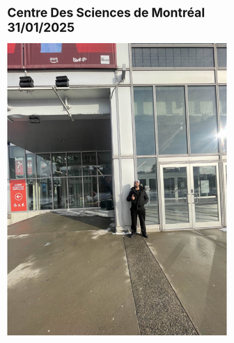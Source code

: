 # Centre Des Sciences de Montréal 31/01/2025



<img src="Photo/centre_image.jpg" alt="Texte alternatif" width="=600">
